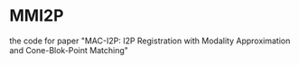 # MMI2P
the code for paper "MAC-I2P: I2P Registration with Modality Approximation and Cone-Blok-Point Matching"
